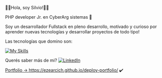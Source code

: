 :100::raised_hands:Hola, soy Silvio!:100::raised_hands:

PHP developer Jr. en CyberArg sistemas 💼 

Soy un desarrollador Fullstack en pleno desarrollo, motivado y curioso por aprender nuevas tecnologías y desarrollar proyectos de todo tipo! 

Las tecnologías que domino son:

[![My Skills](https://skillicons.dev/icons?i=js,html,css,bootstrap,mysql,php,laravel,jquery)](https://skillicons.dev)

Querés saber más de mi?
</a> <a href="[https://www.linkedin.com/in/thomas-guibert](https://www.linkedin.com/in/silvio-arcich-5629841ba)" target="_blank"><img alt="LinkedIn" src="https://img.shields.io/badge/linkedin-%230077B5.svg?&style=for-the-badge&logo=linkedin&logoColor=white" />

Portfolio -> https://ezearcich.github.io/deploy-portfolio/ :heavy_check_mark:
